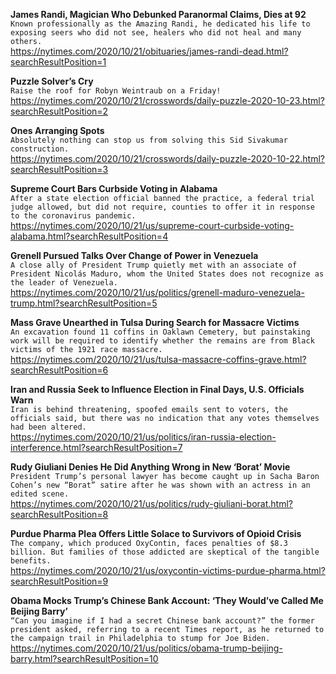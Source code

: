 **James Randi, Magician Who Debunked Paranormal Claims, Dies at 92**\
`Known professionally as the Amazing Randi, he dedicated his life to exposing seers who did not see, healers who did not heal and many others.`\
https://nytimes.com/2020/10/21/obituaries/james-randi-dead.html?searchResultPosition=1

**Puzzle Solver’s Cry**\
`Raise the roof for Robyn Weintraub on a Friday!`\
https://nytimes.com/2020/10/21/crosswords/daily-puzzle-2020-10-23.html?searchResultPosition=2

**Ones Arranging Spots**\
`Absolutely nothing can stop us from solving this Sid Sivakumar construction.`\
https://nytimes.com/2020/10/21/crosswords/daily-puzzle-2020-10-22.html?searchResultPosition=3

**Supreme Court Bars Curbside Voting in Alabama**\
`After a state election official banned the practice, a federal trial judge allowed, but did not require, counties to offer it in response to the coronavirus pandemic.`\
https://nytimes.com/2020/10/21/us/supreme-court-curbside-voting-alabama.html?searchResultPosition=4

**Grenell Pursued Talks Over Change of Power in Venezuela**\
`A close ally of President Trump quietly met with an associate of President Nicolás Maduro, whom the United States does not recognize as the leader of Venezuela.`\
https://nytimes.com/2020/10/21/us/politics/grenell-maduro-venezuela-trump.html?searchResultPosition=5

**Mass Grave Unearthed in Tulsa During Search for Massacre Victims**\
`An excavation found 11 coffins in Oaklawn Cemetery, but painstaking work will be required to identify whether the remains are from Black victims of the 1921 race massacre.`\
https://nytimes.com/2020/10/21/us/tulsa-massacre-coffins-grave.html?searchResultPosition=6

**Iran and Russia Seek to Influence Election in Final Days, U.S. Officials Warn**\
`Iran is behind threatening, spoofed emails sent to voters, the officials said, but there was no indication that any votes themselves had been altered.`\
https://nytimes.com/2020/10/21/us/politics/iran-russia-election-interference.html?searchResultPosition=7

**Rudy Giuliani Denies He Did Anything Wrong in New ‘Borat’ Movie**\
`President Trump’s personal lawyer has become caught up in Sacha Baron Cohen’s new “Borat” satire after he was shown with an actress in an edited scene.`\
https://nytimes.com/2020/10/21/us/politics/rudy-giuliani-borat.html?searchResultPosition=8

**Purdue Pharma Plea Offers Little Solace to Survivors of Opioid Crisis**\
`The company, which produced OxyContin, faces penalties of $8.3 billion. But families of those addicted are skeptical of the tangible benefits.`\
https://nytimes.com/2020/10/21/us/oxycontin-victims-purdue-pharma.html?searchResultPosition=9

**Obama Mocks Trump’s Chinese Bank Account: ‘They Would’ve Called Me Beijing Barry’**\
`“Can you imagine if I had a secret Chinese bank account?” the former president asked, referring to a recent Times report, as he returned to the campaign trail in Philadelphia to stump for Joe Biden.`\
https://nytimes.com/2020/10/21/us/politics/obama-trump-beijing-barry.html?searchResultPosition=10

